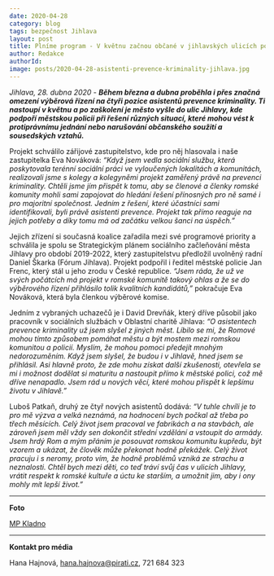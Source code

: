 ```yaml
---
date: 2020-04-28
category: blog
tags: bezpečnost Jihlava
layout: post
title: Plníme program - V květnu začnou občané v jihlavských ulicích potkávat asistenty prevence kriminality
author: Redakce
authorId:  
image: posts/2020-04-28-asistenti-prevence-kriminality-jihlava.jpg
---
```


*Jihlava, 28. dubna 2020* - ***Během března a dubna proběhla i přes značná omezení výběrová řízení na čtyři pozice asistentů prevence kriminality. Ti nastoupí v květnu a po zaškolení je město vyšle do ulic Jihlavy, kde podpoří městskou policii při řešení různých situací, které mohou vést k protiprávnímu jednání nebo narušování občanského soužití a sousedských vztahů.***

Projekt schválilo zářijové zastupitelstvo, kde pro něj hlasovala i naše zastupitelka Eva Nováková: *“Když jsem vedla sociální službu, která poskytovala terénní sociální práci ve vyloučených lokalitách a komunitách, realizovali jsme s kolegy a kolegyněmi projekt zaměřený právě na prevenci kriminality. Chtěli jsme jím přispět k tomu, aby se členové a členky romské komunity mohli sami zapojovat do hledání řešení přínosných pro ně samé i pro majoritní společnost. Jedním z řešení, které účastníci sami identifikovali, byli právě asistenti prevence. Projekt tak přímo reaguje na jejich potřeby a díky tomu má od začátku velkou šanci na úspěch.”*

Jejich zřízení si současná koalice zařadila mezi své programové priority a schválila je spolu se Strategickým plánem sociálního začleňování města Jihlavy pro období 2019-2022, který zastupitelstvu předložil uvolněný radní Daniel Škarka (Fórum Jihlava). Projekt podpořil i ředitel městské policie Jan Frenc, který stál u jeho zrodu v České republice. *“Jsem ráda, že už ve svých počátcích má projekt v romské komunitě takový ohlas a že se do výběrového řízení přihlásilo tolik kvalitních kandidátů,”* pokračuje Eva Nováková, která byla členkou výběrové komise.

Jedním z vybraných uchazečů je i David Drevňák, který dříve působil jako pracovník v sociálních službách v Oblastní charitě Jihlava: *“O asistentech prevence kriminality už jsem slyšel z jiných měst. Líbilo se mi, že Romové mohou tímto způsobem pomáhat městu a být mostem mezi romskou komunitou a policií. Myslím, že mohou pomoci předejít mnohým nedorozuměním. Když jsem slyšel, že budou i v Jihlavě, hned jsem se přihlásil. Asi hlavně proto, že zde mohu získat další zkušenosti, otevřela se mi i možnost dodělat si maturitu a nastoupit přímo k městské polici, což mě dříve nenapadlo. Jsem rád u nových věcí, které mohou přispět k lepšímu životu v Jihlavě.”*

Luboš Patkaň, druhý ze čtyř nových asistentů dodává: *“V tuhle chvíli je to pro mě výzva a velká neznámá, na hodnocení bych počkal až třeba po třech měsících. Celý život jsem pracoval ve fabrikách a na stavbách, ale zároveň jsem měl vždy sen dokončit střední vzdělání a vstoupit do armády. Jsem hrdý Rom a mým přáním je posouvat romskou komunitu kupředu, být vzorem a ukázat, že člověk může překonat hodně překážek. Celý život pracuju i s neromy, proto vím, že hodně problémů vzniká ze strachu a neznalosti. Chtěl bych mezi děti, co teď tráví svůj čas v ulicích Jihlavy, vrátit respekt k romské kultuře a úctu ke starším, a umožnit jim, aby i ony mohly mít lepší život.”*

---

**Foto**

[MP Kladno](https://kladenskelisty.cz/119139/kladenska-mestska-policie-hleda-do-svych-rad-dalsi-asistenty-prevence-kriminality/)

---

**Kontakt pro média**

Hana Hajnová, <hana.hajnova@pirati.cz>, 721 684 323
